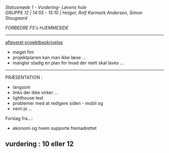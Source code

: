 *Statusmøde 1 - Vurdering- Løvens hule*   
*GRUPPE 12 | 14:55 - 15:10 | Holger, Rolf Karmark Andersen, Simon Stougaard*    

*FORBEDRE F5's HJEMMESIDE*

----------------------------------------------------------------------------------

[afleveret projektbeskrivelse](dokument.pdf)

- meget fint
- projektplanen kan man ikke læse ... 
- mangler stadig en plan for hvad der reelt skal laves ...

----------------------------------------------------------------------------------

PRÆSENTATION : 

- langsom
- links der ikke virker ...
- lighthouse test
- problemer med at redigere siden - mobil og 
- next-js ... 

Forslag fra...:
- økonomi og hvem supporte fremadrettet

vurdering : 10 eller 12
----------------------------------------------------------------------------------

